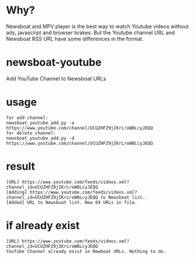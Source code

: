 # Why?
Newsboat and MPV player is the best way to watch Youtube videos without ads, javascript and browser brakes.
But the Youtube channel URL and Newsboat RSS URL have some differences in the format.

# newsboat-youtube
Add YouTube Channel to Newsboat URLs

# usage
```
for add channel:
newsboat_youtube_add.py -a https://www.youtube.com/channel/UCUZHFZ9jIKrLroW8LcyJEQQ
for delete channel:
newsboat_youtube_add.py -d https://www.youtube.com/channel/UCUZHFZ9jIKrLroW8LcyJEQQ
```

# result
```
[URL] https://www.youtube.com/feeds/videos.xml?channel_id=UCUZHFZ9jIKrLroW8LcyJEQQ
[Adding] https://www.youtube.com/feeds/videos.xml?channel_id=UCUZHFZ9jIKrLroW8LcyJEQQ to Newsboat list..
[Added] URL to Newsboat list. Now 69 URLs in file.
```

# if already exist
```
[URL] https://www.youtube.com/feeds/videos.xml?channel_id=UCUZHFZ9jIKrLroW8LcyJEQQ
YouTube Channel already exist in Newboat URLs. Nothing to do.
```
